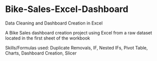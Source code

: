 # Bike-Sales-Excel-Dashboard
Data Cleaning and Dashboard Creation in Excel


A Bike Sales dashboard creation project using Excel from a raw dataset located in the first sheet of the workbook

Skills/Formulas used: Duplicate Removals, IF, Nested IFs, Pivot Table, Charts, Dashboard Creation, Slicer

